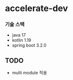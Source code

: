 # accelerate-dev

### 기술 스택
- java 17
- kotlin 1.19
- spring boot 3.2.0


## TODO
- multi module 적용
